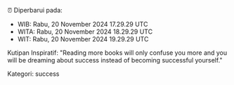 ⏰ Diperbarui pada:
- WIB: Rabu, 20 November 2024 17.29.29 UTC
- WITA: Rabu, 20 November 2024 18.29.29 UTC
- WIT: Rabu, 20 November 2024 19.29.29 UTC

Kutipan Inspiratif:
"Reading more books will only confuse you more and you will be dreaming about success instead of becoming successful yourself."


Kategori: success


